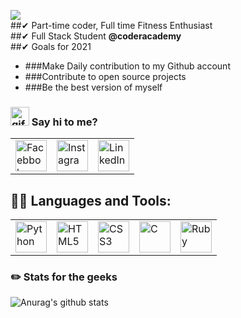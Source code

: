 
<!-- <h1 align="center"><img src="https://raw.githubusercontent.com/ABSphreak/ABSphreak/master/gifs/Hi.gif" width="30px"> Hi, I'm Shahid Hussain</h1> -->
<img align='center' src='https://cdn.cp.adobe.io/content/2/dcx/3c0064e7-39f4-4ee7-adde-689b94727807/rendition/preview.jpg/version/2/format/jpg/dimension/width/size/1200' ><br>
##✔ Part-time coder, Full time Fitness Enthusiast<br>
##✔ Full Stack Student **@coderacademy** <br>
##✔ Goals for 2021
<ul>
    <li>###Make Daily contribution to my Github account</li>
    <li>###Contribute to open source projects</li>
    <li>###Be the best version of myself</li>
</ul>

### <img src='https://emojis.slackmojis.com/emojis/images/1579216111/7550/pikachu_wave.gif?1579216111' width='30px' alt='gif of pika saying hi'> Say hi to me?

<table>
    <tbody>
        <tr>
            <td><a href='#'><img alt='Facebbok' title='F.b' height='50px' src='https://i.pinimg.com/originals/ca/3b/f0/ca3bf05cfab74677e5b73b130bd30991.png'>
            </td>
            <td><a href='#'><img alt='Instagram' title='Insta' height='50px' src='https://i.pinimg.com/originals/63/9b/3d/639b3dafb544d6f061fcddd2d6686ddb.png'>
            </td>
            <td><a href='#'><img alt='LinkedIn' title='LinkedIn' height='50px' src='https://pngimg.com/uploads/linkedIn/linkedIn_PNG19.png'>
            </td>
        </tr>
    <tbody>
</table>

## 👨‍💻 Languages and Tools:

<table>
    <tbody>
        <tr>
            <td><a href="#"><img alt="Python" title="Python" height="50px"
                        src='https://upload.wikimedia.org/wikipedia/commons/thumb/d/d3/Python_icon_%28black_and_white%29.svg/1200px-Python_icon_%28black_and_white%29.svg.png'></a>
            </td>
            <td><a href="#"><img alt="HTML5" title="HTML5" height="50px"
                        src="https://cdn4.iconfinder.com/data/icons/blackicon/54/html5_icon-512.png" /></a>
            </td>
            <td><a href="#"><img alt="CSS3" title="CSS3" height="50px"
                        src="https://www.pinclipart.com/picdir/big/495-4955744_css-logo-png-css-logo-black-and-white.png" /></a>
            </td>
            <td><a href="#"><img alt="C" title="C-programming" height="50px"
                        src="https://www.pikpng.com/pngl/m/542-5422836_c-programming-twitter-icon-png-black-circle-clipart.png" /></a>
            </td>
            <td><a href="#"><img alt="Ruby" title="Ruby" height="50px"
                        src="https://img.favpng.com/13/1/21/ruby-web-development-programming-language-icon-png-favpng-juZNkNVLxBZQJxwkUPGNScZw2.jpg" /></a>
            </td>
        </tr>      
    </tbody>
</table>



### ✏️ Stats for the geeks

![Anurag's github stats](https://github-readme-stats.vercel.app/api?username=Shahid0120)



